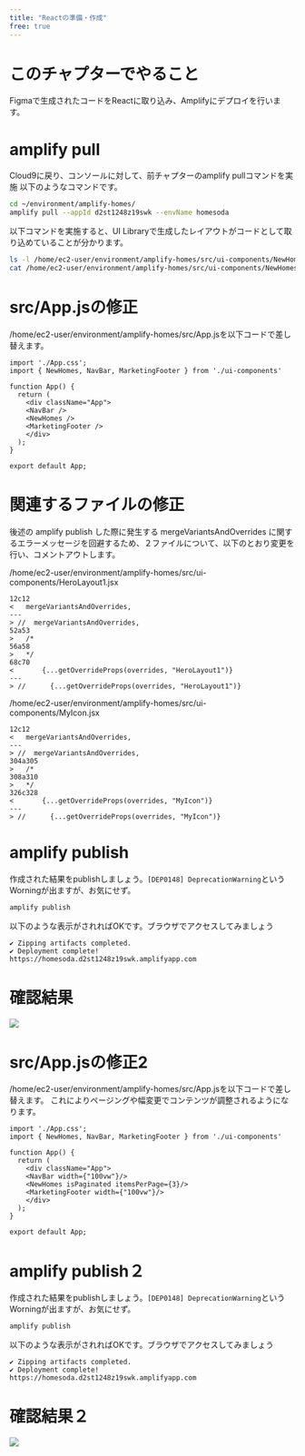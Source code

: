 ```yaml
---
title: "Reactの準備・作成"
free: true
---
```

# このチャプターでやること

Figmaで生成されたコードをReactに取り込み、Amplifyにデプロイを行います。

# amplify pull
Cloud9に戻り、コンソールに対して、前チャプターのamplify pullコマンドを実施
以下のようなコマンドです。
``` sh
cd ~/environment/amplify-homes/
amplify pull --appId d2st1248z19swk --envName homesoda
```

以下コマンドを実施すると、UI Libraryで生成したレイアウトがコードとして取り込めていることが分かります。
``` sh
ls -l /home/ec2-user/environment/amplify-homes/src/ui-components/NewHomes.jsx
cat /home/ec2-user/environment/amplify-homes/src/ui-components/NewHomes.jsx
```

# src/App.jsの修正

/home/ec2-user/environment/amplify-homes/src/App.jsを以下コードで差し替えます。
```
import './App.css';
import { NewHomes, NavBar, MarketingFooter } from './ui-components'

function App() {
  return (
    <div className="App">
    <NavBar />
    <NewHomes />
    <MarketingFooter />
    </div>
  );
}

export default App;
```

# 関連するファイルの修正

後述の amplify publish した際に発生する mergeVariantsAndOverrides に関するエラーメッセージを回避するため、２ファイルについて、以下のとおり変更を行い、コメントアウトします。

/home/ec2-user/environment/amplify-homes/src/ui-components/HeroLayout1.jsx
```
12c12
<   mergeVariantsAndOverrides,
---
> //  mergeVariantsAndOverrides,
52a53
>   /*
56a58
>   */
68c70
<       {...getOverrideProps(overrides, "HeroLayout1")}
---
> //      {...getOverrideProps(overrides, "HeroLayout1")}
```

/home/ec2-user/environment/amplify-homes/src/ui-components/MyIcon.jsx
```
12c12
<   mergeVariantsAndOverrides,
---
> //  mergeVariantsAndOverrides,
304a305
>   /*
308a310
>   */
326c328
<       {...getOverrideProps(overrides, "MyIcon")}
---
> //      {...getOverrideProps(overrides, "MyIcon")}
```

# amplify publish
作成された結果をpublishしましょう。`[DEP0148] DeprecationWarning`というWorningが出ますが、お気にせず。
```sh
amplify publish
```

以下のような表示がされればOKです。ブラウザでアクセスしてみましょう
```
✔ Zipping artifacts completed.
✔ Deployment complete!
https://homesoda.d2st1248z19swk.amplifyapp.com
```

# 確認結果
![](https://storage.googleapis.com/zenn-user-upload/28a5d28e5dec-20220227.png)


# src/App.jsの修正2

/home/ec2-user/environment/amplify-homes/src/App.jsを以下コードで差し替えます。
これによりページングや幅変更でコンテンツが調整されるようになります。
```
import './App.css';
import { NewHomes, NavBar, MarketingFooter } from './ui-components'

function App() {
  return (
    <div className="App">
    <NavBar width={"100vw"}/>
    <NewHomes isPaginated itemsPerPage={3}/>
    <MarketingFooter width={"100vw"}/>
    </div>
  );
}

export default App;
```


# amplify publish２
作成された結果をpublishしましょう。`[DEP0148] DeprecationWarning`というWorningが出ますが、お気にせず。
```sh
amplify publish
```

以下のような表示がされればOKです。ブラウザでアクセスしてみましょう
```
✔ Zipping artifacts completed.
✔ Deployment complete!
https://homesoda.d2st1248z19swk.amplifyapp.com
```

# 確認結果２
![](https://storage.googleapis.com/zenn-user-upload/67c121bbc71f-20220227.png)